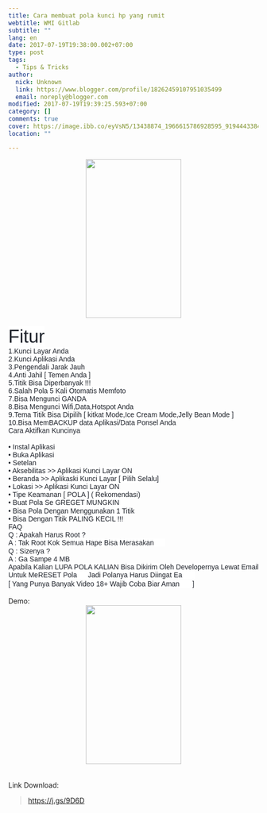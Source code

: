 ```yaml
---
title: Cara membuat pola kunci hp yang rumit
webtitle: WMI Gitlab
subtitle: ""
lang: en
date: 2017-07-19T19:38:00.002+07:00
type: post
tags:
  - Tips & Tricks
author:
  nick: Unknown
  link: https://www.blogger.com/profile/18262459107951035499
  email: noreply@blogger.com
modified: 2017-07-19T19:39:25.593+07:00
category: []
comments: true
cover: https://image.ibb.co/eyVsN5/13438874_1966615786928595_9194443384423239792_n.jpg
location: ""

---
```


<div class="separator" style="clear: both; text-align: center;"><a href="https://image.ibb.co/eyVsN5/13438874_1966615786928595_9194443384423239792_n.jpg" imageanchor="1" style="margin-left: 1em; margin-right: 1em;" rel="noopener noreferer nofollow"><img border="0" data-original-height="800" data-original-width="480" height="320" src="https://image.ibb.co/eyVsN5/13438874_1966615786928595_9194443384423239792_n.jpg" width="192"></a></div><br><span style="color: #1d2129; font-family: &quot;helvetica&quot; , &quot;arial&quot; , sans-serif;"><span style="background-color: white; font-size: 36.6746px;">Fitur</span></span><br><span style="background-color: white; color: #1d2129; font-family: &quot;helvetica&quot; , &quot;arial&quot; , sans-serif; font-size: 14px;">1.Kunci Layar Anda</span><br><span style="background-color: white; color: #1d2129; font-family: &quot;helvetica&quot; , &quot;arial&quot; , sans-serif; font-size: 14px;">2.Kunci Aplikasi Anda</span><br><span style="background-color: white; color: #1d2129; font-family: &quot;helvetica&quot; , &quot;arial&quot; , sans-serif; font-size: 14px;">3.Pengendali Jarak Jauh</span><br><span style="background-color: white; color: #1d2129; font-family: &quot;helvetica&quot; , &quot;arial&quot; , sans-serif; font-size: 14px;">4.Anti Jahil [ Temen Anda ]</span><br><span style="background-color: white; color: #1d2129; font-family: &quot;helvetica&quot; , &quot;arial&quot; , sans-serif; font-size: 14px;">5.Titik Bisa Diperbanyak !!!</span><br><span style="background-color: white; color: #1d2129; font-family: &quot;helvetica&quot; , &quot;arial&quot; , sans-serif; font-size: 14px;">6.Salah Pola 5 Kali Otomatis Memfoto</span><br><span style="background-color: white; color: #1d2129; font-family: &quot;helvetica&quot; , &quot;arial&quot; , sans-serif; font-size: 14px;">7.Bisa Mengunci GANDA</span><br><span style="background-color: white; color: #1d2129; font-family: &quot;helvetica&quot; , &quot;arial&quot; , sans-serif; font-size: 14px;">8.Bisa Mengunci Wifi,Data,Hotspot Anda</span><br><span style="background-color: white; color: #1d2129; font-family: &quot;helvetica&quot; , &quot;arial&quot; , sans-serif; font-size: 14px;">9.Tema Titik Bisa Dipilih [ kitkat Mode,Ice Cream Mode,Jelly Bean Mode ]</span><br><span style="background-color: white; color: #1d2129; font-family: &quot;helvetica&quot; , &quot;arial&quot; , sans-serif; font-size: 14px;">10.Bisa MemBACKUP data Aplikasi/Data Ponsel Anda</span><br><span style="background-color: white; color: #1d2129; font-family: &quot;helvetica&quot; , &quot;arial&quot; , sans-serif; font-size: 14px;">Cara Aktifkan Kuncinya</span><br><br style="background-color: white; color: #1d2129; font-family: Helvetica, Arial, sans-serif; font-size: 14px;"><span style="background-color: white; color: #1d2129; font-family: &quot;helvetica&quot; , &quot;arial&quot; , sans-serif; font-size: 14px;">• Instal Aplikasi</span><br><span style="background-color: white; color: #1d2129; font-family: &quot;helvetica&quot; , &quot;arial&quot; , sans-serif; font-size: 14px;">• Buka Aplikasi</span><br><span style="background-color: white; color: #1d2129; font-family: &quot;helvetica&quot; , &quot;arial&quot; , sans-serif; font-size: 14px;">• Setelan</span><br><span style="background-color: white; color: #1d2129; font-family: &quot;helvetica&quot; , &quot;arial&quot; , sans-serif; font-size: 14px;">• Aksebilitas &gt;&gt; Aplikasi Kunci Layar ON</span><br><span style="background-color: white; color: #1d2129; font-family: &quot;helvetica&quot; , &quot;arial&quot; , sans-serif; font-size: 14px;">• Beranda &gt;&gt; Aplikaski Kunci Layar [ Pilih Selalu]</span><br><span style="background-color: white; color: #1d2129; font-family: &quot;helvetica&quot; , &quot;arial&quot; , sans-serif; font-size: 14px;">• Lokasi &gt;&gt; Aplikasi Kunci Layar ON</span><br><span style="background-color: white; color: #1d2129; font-family: &quot;helvetica&quot; , &quot;arial&quot; , sans-serif; font-size: 14px;">• Tipe Keamanan [ POLA ] ( Rekomendasi)</span><br><span style="background-color: white; color: #1d2129; font-family: &quot;helvetica&quot; , &quot;arial&quot; , sans-serif; font-size: 14px;">• Buat Pola Se GREGET MUNGKIN&nbsp;<span display="inline"><span class="_47e3 _5mfr" style="line-height: 0; margin: 0px 1px; vertical-align: middle;" title="Emotikon pacman"><img aria-hidden="true" class="img" height="16" src="https://static.xx.fbcdn.net/images/emoji.php/v9/eb3/3/16/PACMAN.png" style="border: 0px; display: inline-block; vertical-align: -3px;" width="16"><span aria-hidden="true" class="_7oe" style="display: inline-block; font-size: 0px; width: 0px;">:V</span></span></span></span><br><span style="background-color: white; color: #1d2129; font-family: &quot;helvetica&quot; , &quot;arial&quot; , sans-serif; font-size: 14px;">• Bisa Pola Dengan Menggunakan 1 Titik</span><br><span style="background-color: white; color: #1d2129; font-family: &quot;helvetica&quot; , &quot;arial&quot; , sans-serif; font-size: 14px;">• Bisa Dengan Titik PALING KECIL !!!</span><br><span style="background-color: white; color: #1d2129; font-family: &quot;helvetica&quot; , &quot;arial&quot; , sans-serif; font-size: 14px;">FAQ</span><br><span style="background-color: white; color: #1d2129; font-family: &quot;helvetica&quot; , &quot;arial&quot; , sans-serif; font-size: 14px;">Q : Apakah Harus Root ?</span><br><span style="background-color: white; color: #1d2129; font-family: &quot;helvetica&quot; , &quot;arial&quot; , sans-serif; font-size: 14px;">A : Tak Root Kok Semua Hape Bisa Merasakan&nbsp;<span display="inline"><span class="_47e3 _5mfr" style="line-height: 0; margin: 0px 1px; vertical-align: middle;" title="Emotikon smile"><img aria-hidden="true" class="img" height="16" src="https://static.xx.fbcdn.net/images/emoji.php/v9/f8a/3/16/1f642.png" style="border: 0px; display: inline-block; vertical-align: -3px;" width="16"><span aria-hidden="true" class="_7oe" style="display: inline-block; font-size: 0px; width: 0px;">:)</span></span></span></span><br><span style="background-color: white; color: #1d2129; font-family: &quot;helvetica&quot; , &quot;arial&quot; , sans-serif; font-size: 14px;">Q : Sizenya ?</span><br><span style="background-color: white; color: #1d2129; font-family: &quot;helvetica&quot; , &quot;arial&quot; , sans-serif; font-size: 14px;">A : Ga Sampe 4 MB</span><br><span style="background-color: white; color: #1d2129; font-family: &quot;helvetica&quot; , &quot;arial&quot; , sans-serif; font-size: 14px;">Apabila Kalian LUPA POLA KALIAN Bisa Dikirim Oleh Developernya Lewat Email Untuk MeRESET Pola&nbsp;<span display="inline"><span class="_5mfr _47e3" style="line-height: 0; margin: 0px 1px; vertical-align: middle;"><img aria-hidden="true" class="img" height="16" src="https://static.xx.fbcdn.net/images/emoji.php/v9/fbd/3/16/1f60a.png" style="border: 0px; display: inline-block; vertical-align: -3px;" width="16"><span class="_7oe" style="display: inline-block; font-size: 0px; width: 0px;">😊</span></span></span>Jadi Polanya Harus Diingat Ea&nbsp;<span display="inline"><span class="_47e3 _5mfr" style="line-height: 0; margin: 0px 1px; vertical-align: middle;" title="Emotikon pacman"><img aria-hidden="true" class="img" height="16" src="https://static.xx.fbcdn.net/images/emoji.php/v9/eb3/3/16/PACMAN.png" style="border: 0px; display: inline-block; vertical-align: -3px;" width="16"><span aria-hidden="true" class="_7oe" style="display: inline-block; font-size: 0px; width: 0px;">:V</span></span></span>&nbsp;</span><br><span style="background-color: white; color: #1d2129; font-family: &quot;helvetica&quot; , &quot;arial&quot; , sans-serif; font-size: 14px;">[ Yang Punya Banyak Video 18+ Wajib Coba Biar Aman&nbsp;<span display="inline"><span class="_47e3 _5mfr" style="line-height: 0; margin: 0px 1px; vertical-align: middle;" title="Emotikon pacman"><img aria-hidden="true" class="img" height="16" src="https://static.xx.fbcdn.net/images/emoji.php/v9/eb3/3/16/PACMAN.png" style="border: 0px; display: inline-block; vertical-align: -3px;" width="16"><span aria-hidden="true" class="_7oe" style="display: inline-block; font-size: 0px; width: 0px;">:V</span></span></span>&nbsp;]</span><br><br>Demo:<br><div class="separator" style="clear: both; text-align: center;"><a href="https://image.ibb.co/cZPV9k/20139590_1966615810261926_2427763598078911142_n.jpg" imageanchor="1" style="margin-left: 1em; margin-right: 1em;" rel="noopener noreferer nofollow"><img border="0" data-original-height="800" data-original-width="480" height="320" src="https://image.ibb.co/cZPV9k/20139590_1966615810261926_2427763598078911142_n.jpg" width="192"></a></div><br><br>Link Download:<br><blockquote class="tr_bq"><a href="https://j.gs/9D6D" rel="noopener noreferer nofollow">https://j.gs/9D6D</a></blockquote>
